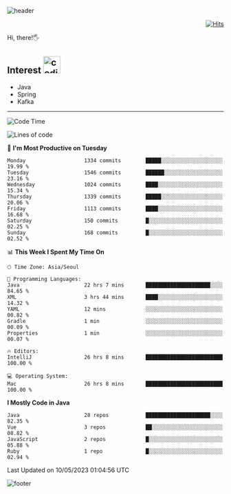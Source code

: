 ![header](https://capsule-render.vercel.app/api?type=soft&color=gradient&text=%20%20Gnoyes%20%20&fontAlign=30&fontSize=30&textBg=true&desc=Backend%20Developer&descAlign=60&descAlignY=50&&descSize=30)

<div align=right>
  
[![Hits](https://hits.seeyoufarm.com/api/count/incr/badge.svg?url=https%3A%2F%2Fgithub.com%2Fjeff-seyong)](https://hits.seeyoufarm.com)

</div>


Hi, there!🖐

## Interest <img src="https://media.giphy.com/media/bx3Cvt88j7PtM4SOaS/giphy.gif" alt="coding" width="40px" />

- Java
- Spring
- Kafka

---

<!--START_SECTION:waka-->
![Code Time](http://img.shields.io/badge/Code%20Time-501%20hrs%2046%20mins-blue)

![Lines of code](https://img.shields.io/badge/From%20Hello%20World%20I%27ve%20Written-760.9%20thousand%20lines%20of%20code-blue)

📅 **I'm Most Productive on Tuesday** 

```text
Monday                   1334 commits        █████░░░░░░░░░░░░░░░░░░░░   19.99 % 
Tuesday                  1546 commits        ██████░░░░░░░░░░░░░░░░░░░   23.16 % 
Wednesday                1024 commits        ████░░░░░░░░░░░░░░░░░░░░░   15.34 % 
Thursday                 1339 commits        █████░░░░░░░░░░░░░░░░░░░░   20.06 % 
Friday                   1113 commits        ████░░░░░░░░░░░░░░░░░░░░░   16.68 % 
Saturday                 150 commits         █░░░░░░░░░░░░░░░░░░░░░░░░   02.25 % 
Sunday                   168 commits         █░░░░░░░░░░░░░░░░░░░░░░░░   02.52 % 
```


📊 **This Week I Spent My Time On** 

```text
🕑︎ Time Zone: Asia/Seoul

💬 Programming Languages: 
Java                     22 hrs 7 mins       █████████████████████░░░░   84.65 % 
XML                      3 hrs 44 mins       ████░░░░░░░░░░░░░░░░░░░░░   14.32 % 
YAML                     12 mins             ░░░░░░░░░░░░░░░░░░░░░░░░░   00.82 % 
Gradle                   1 min               ░░░░░░░░░░░░░░░░░░░░░░░░░   00.09 % 
Properties               1 min               ░░░░░░░░░░░░░░░░░░░░░░░░░   00.07 % 

🔥 Editors: 
IntelliJ                 26 hrs 8 mins       █████████████████████████   100.00 % 

💻 Operating System: 
Mac                      26 hrs 8 mins       █████████████████████████   100.00 % 
```

**I Mostly Code in Java** 

```text
Java                     28 repos            █████████████████████░░░░   82.35 % 
Vue                      3 repos             ██░░░░░░░░░░░░░░░░░░░░░░░   08.82 % 
JavaScript               2 repos             █░░░░░░░░░░░░░░░░░░░░░░░░   05.88 % 
Ruby                     1 repo              █░░░░░░░░░░░░░░░░░░░░░░░░   02.94 % 
```




 Last Updated on 10/05/2023 01:04:56 UTC
<!--END_SECTION:waka-->

<!--

<div align=center>
  
[![Gmail Badge](https://img.shields.io/badge/Gmail-d14836?style=flat&logo=Gmail&logoColor=white&link=mailto:sedragon.kim@gmail.com)](mailto:sedragon.kim@gmail.com) 

</div>

-->


![footer](https://capsule-render.vercel.app/api?type=waving&color=gradient&height=300&section=footer&animation=twinkling&reversal=true)
